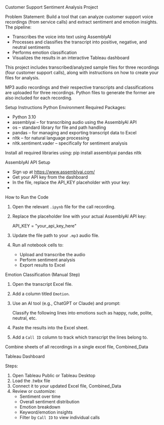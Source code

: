 
Customer Support Sentiment Analysis Project

Problem Statement:
Build a tool that can analyze customer support voice recordings (from service calls) and extract sentiment and emotion insights. The pipeline:
- Transcribes the voice into text using AssemblyAI
- Processes and classifies the transcript into positive, negative, and neutral sentiments
- Performs emotion classification
- Visualizes the results in an interactive Tableau dashboard

This project includes transcribed/analyzed sample files for three recordings (four customer support calls), along with instructions on how to create your files for analysis.  

MP3 audio recordings and their respective transcripts and classifications are uploaded for three recordings. Python files to generate the former are also included for each recording. 

Setup Instructions
Python Environment
Required Packages:
- Python 3.10
- assemblyai – for transcribing audio using the AssemblyAI API
- os – standard library for file and path handling
- pandas – for managing and exporting transcript data to Excel
- nltk – for natural language processing
- nltk.sentiment.vader – specifically for sentiment analysis

Install all required libraries using:
pip install assemblyai pandas nltk

AssemblyAI API Setup
- Sign up at https://www.assemblyai.com/
- Get your API key from the dashboard
- In the file, replace the API_KEY placeholder with your key:
- 
How to Run the Code
1. Open the relevant `.ipynb` file for the call recording.
2. Replace the placeholder line with your actual AssemblyAI API key:

   API_KEY = "your_api_key_here"

3. Update the file path to your `.mp3` audio file.
4. Run all notebook cells to:
   - Upload and transcribe the audio
   - Perform sentiment analysis
   - Export results to Excel

Emotion Classification (Manual Step)
1. Open the transcript Excel file.
2. Add a column titled `Emotion`.
3. Use an AI tool (e.g., ChatGPT or Claude) and prompt:

   Classify the following lines into emotions such as happy, rude, polite, neutral, etc.

4. Paste the results into the Excel sheet.
5. Add a `Call ID` column to track which transcript the lines belong to.

Combine sheets of all recordings in a single excel file, Combined_Data

Tableau Dashboard

Steps:
1. Open Tableau Public or Tableau Desktop
2. Load the .twbx file
3. Connect it to your updated Excel file, Combined_Data 
4. Review or customize:
   - Sentiment over time
   - Overall sentiment distribution
   - Emotion breakdown
   - Keyword/emotion insights
   - Filter by `Call ID` to view individual calls













